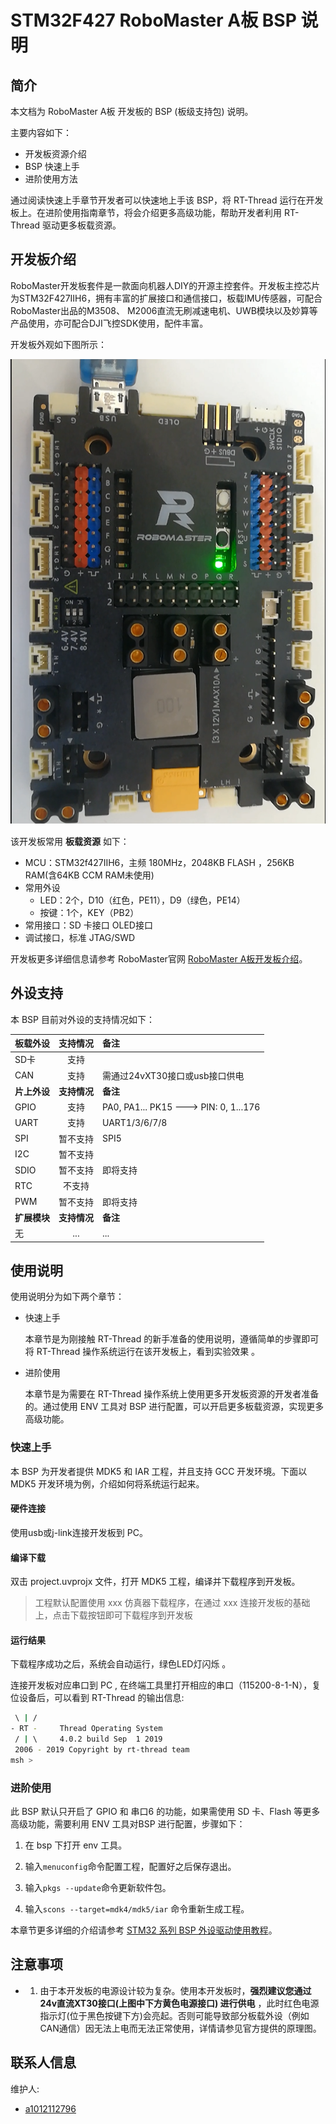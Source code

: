 # STM32F427 RoboMaster A板 BSP 说明

## 简介

本文档为 RoboMaster A板 开发板的 BSP (板级支持包) 说明。

主要内容如下：

- 开发板资源介绍
- BSP 快速上手
- 进阶使用方法

通过阅读快速上手章节开发者可以快速地上手该 BSP，将 RT-Thread 运行在开发板上。在进阶使用指南章节，将会介绍更多高级功能，帮助开发者利用 RT-Thread 驱动更多板载资源。

## 开发板介绍

RoboMaster开发板套件是一款面向机器人DIY的开源主控套件。开发板主控芯片为STM32F427IIH6，拥有丰富的扩展接口和通信接口，板载IMU传感器，可配合RoboMaster出品的M3508、 M2006直流无刷减速电机、UWB模块以及妙算等产品使用，亦可配合DJI飞控SDK使用，配件丰富。

开发板外观如下图所示：

![board](figures/board.png)

该开发板常用 **板载资源** 如下：

- MCU：STM32f427IIH6，主频 180MHz，2048KB FLASH ，256KB RAM(含64KB CCM RAM未使用)
- 常用外设
  - LED：2个，D10（红色，PE11），D9（绿色，PE14）
  - 按键：1个，KEY（PB2）
- 常用接口：SD 卡接口 OLED接口 
- 调试接口，标准 JTAG/SWD

开发板更多详细信息请参考 RoboMaster官网 [RoboMaster A板开发板介绍](https://www.robomaster.com/zh-CN/products/components/general/development-board)。

## 外设支持

本 BSP 目前对外设的支持情况如下：

| **板载外设**      | **支持情况** | **备注**                              |
| :----------------- | :----------: | :------------------------------------- |
| SD卡              |   支持   |                                       |
| CAN               |   支持   |    需通过24vXT30接口或usb接口供电          |
| **片上外设**      | **支持情况** | **备注**                              |
| GPIO              |     支持     | PA0, PA1... PK15 ---> PIN: 0, 1...176 |
| UART              |     支持     | UART1/3/6/7/8                         |
| SPI               |   暂不支持   | SPI5                                  |
| I2C               |   暂不支持   |                                       |
| SDIO              |   暂不支持   | 即将支持                              |
| RTC               |    不支持    |                                       |
| PWM               |   暂不支持   | 即将支持                              |
| **扩展模块**      | **支持情况** | **备注**                              |
| 无                |...           |  ...

## 使用说明

使用说明分为如下两个章节：

- 快速上手

    本章节是为刚接触 RT-Thread 的新手准备的使用说明，遵循简单的步骤即可将 RT-Thread 操作系统运行在该开发板上，看到实验效果 。

- 进阶使用

    本章节是为需要在 RT-Thread 操作系统上使用更多开发板资源的开发者准备的。通过使用 ENV 工具对 BSP 进行配置，可以开启更多板载资源，实现更多高级功能。


### 快速上手

本 BSP 为开发者提供 MDK5 和 IAR 工程，并且支持 GCC 开发环境。下面以 MDK5 开发环境为例，介绍如何将系统运行起来。

#### 硬件连接

使用usb或j-link连接开发板到 PC。

#### 编译下载

双击 project.uvprojx 文件，打开 MDK5 工程，编译并下载程序到开发板。

> 工程默认配置使用 xxx 仿真器下载程序，在通过 xxx 连接开发板的基础上，点击下载按钮即可下载程序到开发板

#### 运行结果

下载程序成功之后，系统会自动运行，绿色LED灯闪烁 。

连接开发板对应串口到 PC , 在终端工具里打开相应的串口（115200-8-1-N），复位设备后，可以看到 RT-Thread 的输出信息:

```bash
 \ | /
- RT -     Thread Operating System
 / | \     4.0.2 build Sep  1 2019
 2006 - 2019 Copyright by rt-thread team
msh >
```
### 进阶使用

此 BSP 默认只开启了 GPIO 和 串口6 的功能，如果需使用 SD 卡、Flash 等更多高级功能，需要利用 ENV 工具对BSP 进行配置，步骤如下：

1. 在 bsp 下打开 env 工具。

2. 输入`menuconfig`命令配置工程，配置好之后保存退出。

3. 输入`pkgs --update`命令更新软件包。

4. 输入`scons --target=mdk4/mdk5/iar` 命令重新生成工程。

本章节更多详细的介绍请参考 [STM32 系列 BSP 外设驱动使用教程](../docs/STM32系列BSP外设驱动使用教程.md)。

## 注意事项

- 1. 由于本开发板的电源设计较为复杂。使用本开发板时，**强烈建议您通过24v直流XT30接口(上图中下方黄色电源接口) 进行供电** ，此时红色电源指示灯(位于黑色按键下方)会亮起。否则可能导致部分板载外设（例如CAN通信）因无法上电而无法正常使用，详情请参见官方提供的原理图。

## 联系人信息

维护人:
- [a1012112796](https://github.com/a1012112796)